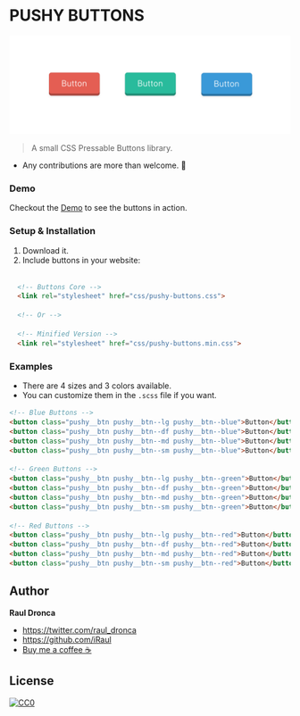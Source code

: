 # PUSHY BUTTONS

![Pushy Buttons](readme-bg.png)
> A small CSS Pressable Buttons library.

- Any contributions are more than welcome. 🤗

### Demo

Checkout the [Demo](https://iraul.github.io/pushy-buttons/) to see the buttons in action.

### Setup & Installation
1. Download it.
2. Include buttons in your website:

```html

  <!-- Buttons Core -->
  <link rel="stylesheet" href="css/pushy-buttons.css">

  <!-- Or -->

  <!-- Minified Version -->
  <link rel="stylesheet" href="css/pushy-buttons.min.css">
```
### Examples
- There are 4 sizes and 3 colors available.
- You can customize them in the `.scss` file if you want.

```html
<!-- Blue Buttons -->
<button class="pushy__btn pushy__btn--lg pushy__btn--blue">Button</button>
<button class="pushy__btn pushy__btn--df pushy__btn--blue">Button</button>
<button class="pushy__btn pushy__btn--md pushy__btn--blue">Button</button>
<button class="pushy__btn pushy__btn--sm pushy__btn--blue">Button</button>

<!-- Green Buttons -->
<button class="pushy__btn pushy__btn--lg pushy__btn--green">Button</button>
<button class="pushy__btn pushy__btn--df pushy__btn--green">Button</button>
<button class="pushy__btn pushy__btn--md pushy__btn--green">Button</button>
<button class="pushy__btn pushy__btn--sm pushy__btn--green">Button</button>

<!-- Red Buttons -->
<button class="pushy__btn pushy__btn--lg pushy__btn--red">Button</button>
<button class="pushy__btn pushy__btn--df pushy__btn--red">Button</button>
<button class="pushy__btn pushy__btn--md pushy__btn--red">Button</button>
<button class="pushy__btn pushy__btn--sm pushy__btn--red">Button</button>
```
## Author

**Raul Dronca**

* https://twitter.com/raul_dronca
* https://github.com/iRaul
* [Buy me a coffee ☕️](https://www.buymeacoffee.com/rauldronca)

## License

[![CC0](https://licensebuttons.net/p/zero/1.0/88x31.png)](https://creativecommons.org/publicdomain/zero/1.0/)
